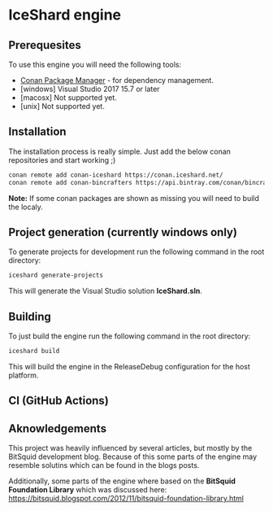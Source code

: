 # IceShard engine

## Prerequesites 
To use this engine you will need the following tools: 
* [Conan Package Manager](https://conan.io/) - for dependency management.
* \[windows\] Visual Studio 2017 15.7 or later
* \[macosx\] Not supported yet.
* \[unix\] Not supported yet.

## Installation
The installation process is really simple. 
Just add the below conan repositories and start working ;)

```bash
conan remote add conan-iceshard https://conan.iceshard.net/
conan remote add conan-bincrafters https://api.bintray.com/conan/bincrafters/public-conan
```

**Note:** If some conan packages are shown as missing you will need to build the localy.

## Project generation (currently windows only)
To generate projects for development run the following command in the root directory:
```bash
iceshard generate-projects
```

This will generate the Visual Studio solution **IceShard.sln**.

## Building 
To just build the engine run the following command in the root directory:

```bash
iceshard build
```

This will build the engine in the ReleaseDebug configuration for the host platform.

## CI (GitHub Actions)

## Aknowledgements 

This project was heavily influenced by several articles, but mostly by the BitSquid development blog.
Because of this some parts of the engine may resemble solutins which can be found in the blogs posts. 

Additionally, some parts of the engine where based on the **BitSquid Foundation Library** which was discussed here: 
https://bitsquid.blogspot.com/2012/11/bitsquid-foundation-library.html

